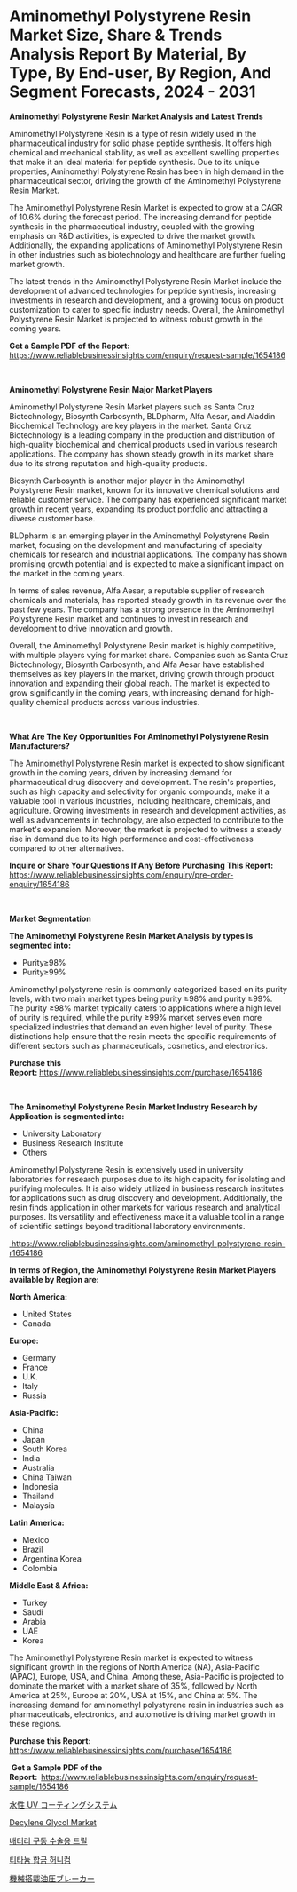 <p><h1>Aminomethyl Polystyrene Resin Market Size, Share & Trends Analysis Report By Material, By Type, By End-user, By Region, And Segment Forecasts, 2024 - 2031</h1></p><p><strong>Aminomethyl Polystyrene Resin Market Analysis and Latest Trends</strong></p>
<p><p>Aminomethyl Polystyrene Resin is a type of resin widely used in the pharmaceutical industry for solid phase peptide synthesis. It offers high chemical and mechanical stability, as well as excellent swelling properties that make it an ideal material for peptide synthesis. Due to its unique properties, Aminomethyl Polystyrene Resin has been in high demand in the pharmaceutical sector, driving the growth of the Aminomethyl Polystyrene Resin Market.</p><p>The Aminomethyl Polystyrene Resin Market is expected to grow at a CAGR of 10.6% during the forecast period. The increasing demand for peptide synthesis in the pharmaceutical industry, coupled with the growing emphasis on R&D activities, is expected to drive the market growth. Additionally, the expanding applications of Aminomethyl Polystyrene Resin in other industries such as biotechnology and healthcare are further fueling market growth.</p><p>The latest trends in the Aminomethyl Polystyrene Resin Market include the development of advanced technologies for peptide synthesis, increasing investments in research and development, and a growing focus on product customization to cater to specific industry needs. Overall, the Aminomethyl Polystyrene Resin Market is projected to witness robust growth in the coming years.</p></p>
<p><strong>Get a Sample PDF of the Report:&nbsp;</strong> <a href="https://www.reliablebusinessinsights.com/enquiry/request-sample/1654186">https://www.reliablebusinessinsights.com/enquiry/request-sample/1654186</a></p>
<p>&nbsp;</p>
<p><strong>Aminomethyl Polystyrene Resin Major Market Players</strong></p>
<p><p>Aminomethyl Polystyrene Resin Market players such as Santa Cruz Biotechnology, Biosynth Carbosynth, BLDpharm, Alfa Aesar, and Aladdin Biochemical Technology are key players in the market. Santa Cruz Biotechnology is a leading company in the production and distribution of high-quality biochemical and chemical products used in various research applications. The company has shown steady growth in its market share due to its strong reputation and high-quality products.</p><p>Biosynth Carbosynth is another major player in the Aminomethyl Polystyrene Resin market, known for its innovative chemical solutions and reliable customer service. The company has experienced significant market growth in recent years, expanding its product portfolio and attracting a diverse customer base.</p><p>BLDpharm is an emerging player in the Aminomethyl Polystyrene Resin market, focusing on the development and manufacturing of specialty chemicals for research and industrial applications. The company has shown promising growth potential and is expected to make a significant impact on the market in the coming years.</p><p>In terms of sales revenue, Alfa Aesar, a reputable supplier of research chemicals and materials, has reported steady growth in its revenue over the past few years. The company has a strong presence in the Aminomethyl Polystyrene Resin market and continues to invest in research and development to drive innovation and growth.</p><p>Overall, the Aminomethyl Polystyrene Resin market is highly competitive, with multiple players vying for market share. Companies such as Santa Cruz Biotechnology, Biosynth Carbosynth, and Alfa Aesar have established themselves as key players in the market, driving growth through product innovation and expanding their global reach. The market is expected to grow significantly in the coming years, with increasing demand for high-quality chemical products across various industries.</p></p>
<p>&nbsp;</p>
<p><strong>What Are The Key Opportunities For Aminomethyl Polystyrene Resin Manufacturers?</strong></p>
<p><p>The Aminomethyl Polystyrene Resin market is expected to show significant growth in the coming years, driven by increasing demand for pharmaceutical drug discovery and development. The resin's properties, such as high capacity and selectivity for organic compounds, make it a valuable tool in various industries, including healthcare, chemicals, and agriculture. Growing investments in research and development activities, as well as advancements in technology, are also expected to contribute to the market's expansion. Moreover, the market is projected to witness a steady rise in demand due to its high performance and cost-effectiveness compared to other alternatives.</p></p>
<p><strong>Inquire or Share Your Questions If Any Before Purchasing This Report:</strong> <a href="https://www.reliablebusinessinsights.com/enquiry/pre-order-enquiry/1654186">https://www.reliablebusinessinsights.com/enquiry/pre-order-enquiry/1654186</a></p>
<p>&nbsp;</p>
<p><strong>Market Segmentation</strong></p>
<p><strong>The Aminomethyl Polystyrene Resin Market Analysis by types is segmented into:</strong></p>
<p><ul><li>Purity≥98%</li><li>Purity≥99%</li></ul></p>
<p><p>Aminomethyl polystyrene resin is commonly categorized based on its purity levels, with two main market types being purity ≥98% and purity ≥99%. The purity ≥98% market typically caters to applications where a high level of purity is required, while the purity ≥99% market serves even more specialized industries that demand an even higher level of purity. These distinctions help ensure that the resin meets the specific requirements of different sectors such as pharmaceuticals, cosmetics, and electronics.</p></p>
<p><strong>Purchase this Report:&nbsp;</strong><a href="https://www.reliablebusinessinsights.com/purchase/1654186">https://www.reliablebusinessinsights.com/purchase/1654186</a></p>
<p>&nbsp;</p>
<p><strong>The Aminomethyl Polystyrene Resin Market Industry Research by Application is segmented into:</strong></p>
<p><ul><li>University Laboratory</li><li>Business Research Institute</li><li>Others</li></ul></p>
<p><p>Aminomethyl Polystyrene Resin is extensively used in university laboratories for research purposes due to its high capacity for isolating and purifying molecules. It is also widely utilized in business research institutes for applications such as drug discovery and development. Additionally, the resin finds application in other markets for various research and analytical purposes. Its versatility and effectiveness make it a valuable tool in a range of scientific settings beyond traditional laboratory environments.</p></p>
<p><a href="https://www.reliablebusinessinsights.com/aminomethyl-polystyrene-resin-r1654186">&nbsp;https://www.reliablebusinessinsights.com/aminomethyl-polystyrene-resin-r1654186</a></p>
<p><strong>In terms of Region, the Aminomethyl Polystyrene Resin Market Players available by Region are:</strong></p>
<p>
    <p> <strong> North America: </strong>
        <ul>
            <li>United States</li>
            <li>Canada</li>
        </ul>
        </p> 
    <p> <strong> Europe: </strong>
        <ul>
            <li>Germany</li>
            <li>France</li>
            <li>U.K.</li>
            <li>Italy</li>
            <li>Russia</li>
        </ul>
        </p> 
    <p> <strong> Asia-Pacific: </strong>
        <ul>
            <li>China</li>
            <li>Japan</li>
            <li>South Korea</li>
            <li>India</li>
            <li>Australia</li>
            <li>China Taiwan</li>
            <li>Indonesia</li>
            <li>Thailand</li>
            <li>Malaysia</li>
        </ul>
        </p> 
    <p> <strong> Latin America: </strong>
        <ul>
            <li>Mexico</li>
            <li>Brazil</li>
            <li>Argentina Korea</li>
            <li>Colombia</li>
        </ul>
        </p> 
    <p> <strong> Middle East & Africa: </strong>
        <ul>
            <li>Turkey</li>
            <li>Saudi</li>
            <li>Arabia</li>
            <li>UAE</li>
            <li>Korea</li>
        </ul>
    </p>
    </p>
<p><p>The Aminomethyl Polystyrene Resin market is expected to witness significant growth in the regions of North America (NA), Asia-Pacific (APAC), Europe, USA, and China. Among these, Asia-Pacific is projected to dominate the market with a market share of 35%, followed by North America at 25%, Europe at 20%, USA at 15%, and China at 5%. The increasing demand for aminomethyl polystyrene resin in industries such as pharmaceuticals, electronics, and automotive is driving market growth in these regions.</p></p>
<p><strong>Purchase this Report: </strong><a href="https://www.reliablebusinessinsights.com/purchase/1654186">https://www.reliablebusinessinsights.com/purchase/1654186</a></p>
<p>&nbsp;<strong>Get a Sample PDF of the Report:&nbsp;&nbsp;</strong><a href="https://www.reliablebusinessinsights.com/enquiry/request-sample/1654186">https://www.reliablebusinessinsights.com/enquiry/request-sample/1654186</a></p>
<p><strong></strong></p>
<p><p><a href="https://github.com/AaronVargas43/Market-Research-Report-List-2/blob/main/5004585134672.md">水性 UV コーティングシステム</a></p><p><a href="https://github.com/LibbySpencer2018/Market-Research-Report-List-1/blob/main/decylene-glycol-market.md">Decylene Glycol Market</a></p><p><a href="https://github.com/sougarounis/Market-Research-Report-List-4/blob/main/9478008139942.md">배터리 구동 수술용 드릴</a></p><p><a href="https://medium.com/@twix678568/%ED%8B%B0%ED%83%80%EB%8A%84-%ED%95%A9%EA%B8%88-%ED%97%88%EB%8B%88%EC%BD%A4-%EC%8B%9C%EC%9E%A5-%EA%B7%9C%EB%AA%A8%EB%8A%94-%EC%97%B0%ED%8F%89%EA%B7%A0-%EC%84%B1%EC%9E%A5%ED%95%98%EA%B3%A0-%EC%9E%88%EC%9C%BC%EB%A9%B0-%EC%9D%B4-%EB%B3%B4%EA%B3%A0%EC%84%9C%EB%8A%94-%EC%9C%A0%ED%98%95-%EC%9D%91%EC%9A%A9-%EC%84%B1%EC%9E%A5-%EB%B0%8F-2024-2031%EB%85%84%EA%B9%8C%EC%A7%80%EC%9D%98-%EC%98%88%EC%B8%A1-%EB%B6%84%EC%84%9D%EC%9D%84-%EB%8B%A4%EB%A3%B9%EB%8B%88%EB%8B%A4-5d66038ad9af">티타늄 합금 허니컴</a></p><p><a href="https://github.com/CloydAbbott2023/Market-Research-Report-List-2/blob/main/5088258134673.md">機械搭載油圧ブレーカー</a></p></p>